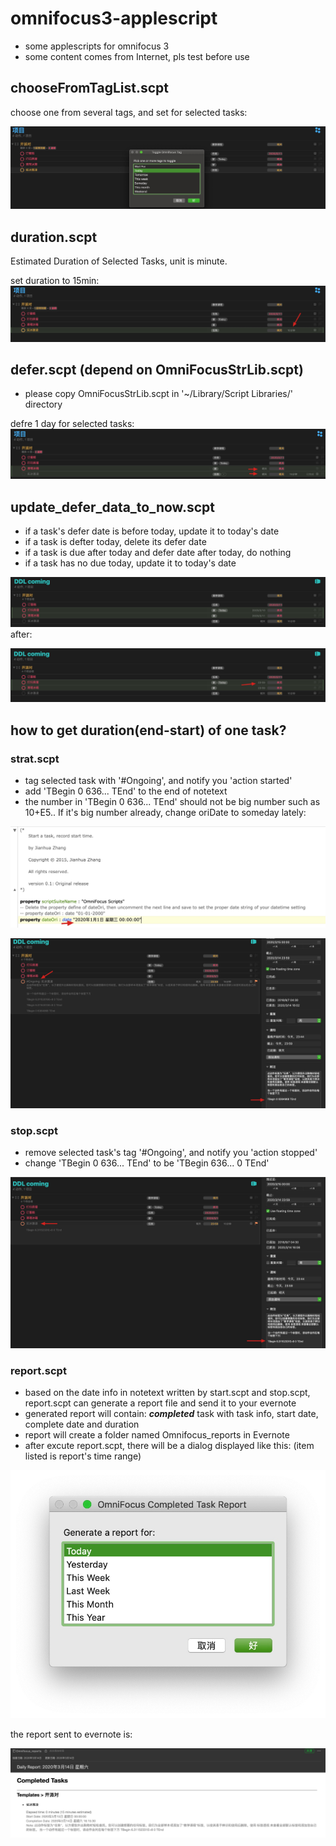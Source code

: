 # omnifocus3-applescript
- some applescripts for omnifocus 3
- some content comes from Internet, pls test before use

## chooseFromTagList.scpt
choose one from several tags, and set for selected tasks:

![-w1427](media/15841600053422.jpg)



## duration.scpt
Estimated Duration of Selected Tasks, unit is minute.

set duration to 15min:
![-w1433](media/15841605511514.jpg)

## defer.scpt (depend on OmniFocusStrLib.scpt)
- please copy OmniFocusStrLib.scpt in '~/Library/Script Libraries/' directory

defre 1 day for selected tasks:
![-w1424](media/15841612467751.jpg)

## update_defer_data_to_now.scpt
- if a task's defer date is before today, update it to today's date
- if a task is defter today, delete its defer date
- if a task is due after today and defer date after today, do nothing
- if a task has no due today, update it to today's date

![-w1437](media/15841624701904.jpg)
after:

![-w1435](media/15841625196359.jpg)

## how to get duration(end-start) of one task?
### strat.scpt
- tag selected task with '#Ongoing', and notify you 'action started'
- add 'TBegin 0 636... TEnd' to the end of notetext
- the number in 'TBegin 0 636... TEnd' should not be big number such as 10+E5.. If it's big number already, change oriDate to someday lately:

![-w898](media/15841731910857.jpg)

![-w1432](media/15841732305689.jpg)


### stop.scpt
- remove selected task's tag '#Ongoing', and notify you 'action stopped'
- change 'TBegin 0 636... TEnd' to be 'TBegin 636... 0 TEnd'

![-w1428](media/15841733676820.jpg)

### report.scpt

- based on the date info in notetext written by start.scpt and stop.scpt, report.scpt can generate a report file and send it to your evernote
- generated report will contain: ***completed*** task with task info, start date, complete date and duration
- report will create a folder named Omnifocus_reports in Evernote
- after excute report.scpt, there will be a dialog displayed like this:
  (item listed is report's time range)

![-w452](media/15841735545423.jpg)

the report sent to evernote is:

![-w1427](media/15841737663020.jpg)




